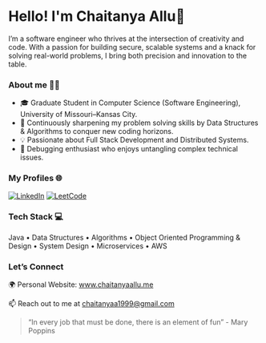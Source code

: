 <!--
**chaitanya-allu/chaitanya-allu** is a ✨ _special_ ✨ repository because its `README.md` (this file) appears on your GitHub profile.

Here are some ideas to get you started:

- 🔭 I’m currently working on ...
- 🌱 I’m currently learning ...
- 👯 I’m looking to collaborate on ...
- 🤔 I’m looking for help with ...
- 💬 Ask me about ...
- 📫 How to reach me: ...
- 😄 Pronouns: ...
- ⚡ Fun fact: ...
-->

# Hello! I'm Chaitanya Allu👋

I’m a software engineer who thrives at the intersection of creativity and code. With a passion for building secure, scalable systems and a knack for solving real-world problems, I bring both precision and innovation to the table.

### About me 🧑‍💻
- 🎓 Graduate Student in Computer Science (Software Engineering), University of Missouri–Kansas City.
- 🧠 Continuously sharpening my problem solving skills by Data Structures & Algorithms to conquer new coding horizons.
- 💡 Passionate about Full Stack Development and Distributed Systems.
- 🐞 Debugging enthusiast who enjoys untangling complex technical issues.

### My Profiles 🌐

[![LinkedIn](https://img.shields.io/badge/LinkedIn-chaitanyaallu-blue)](https://www.linkedin.com/in/chaitanyaallu)
[![LeetCode](https://img.shields.io/badge/LeetCode-csk731-yellow)](https://leetcode.com/csk731)

### Tech Stack 💻 

Java • Data Structures • Algorithms • Object Oriented Programming & Design • System Design • Microservices • AWS

### Let’s Connect

🌍 Personal Website: www.chaitanyaallu.me

📫 Reach out to me at [chaitanyaa1999@gmail.com](mailto:chaitanyaa1999@gmail.com)


> “In every job that must be done, there is an element of fun” - Mary Poppins

